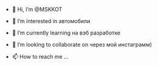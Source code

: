- 👋 Hi, I’m @MSKKOT
- 👀 I’m interested in  автомобили
- 🌱 I’m currently learning  на вэб разработке
- 💞️ I’m looking to collaborate on через мой инстаграмм)

- 📫 How to reach me ...

<!---
MSKKOT/MSKKOT is a ✨ special ✨ repository because its `README.md` (this file) appears on your GitHub profile.
You can click the Preview link to take a look at your changes.
--->
